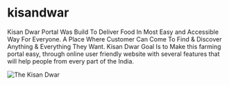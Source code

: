 # kisandwar
Kisan Dwar Portal Was Build To Deliver Food In Most Easy and Accessible Way For Everyone. A Place Where Customer Can Come To Find &amp; Discover Anything &amp; Everything They Want. Kisan Dwar Goal Is to Make this farming portal easy, through online user friendly website with several features that will help people from every part of the India.

![The Kisan Dwar](https://user-images.githubusercontent.com/70815899/149520386-6b138763-a70f-4873-abf5-1f5d08da4857.png)
